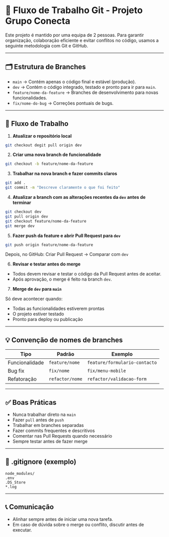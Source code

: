
# 🚀 Fluxo de Trabalho Git - Projeto Grupo Conecta

Este projeto é mantido por uma equipa de 2 pessoas. Para garantir organização, colaboração eficiente e evitar conflitos no código, usamos a seguinte metodologia com Git e GitHub.

---

## 🗂 Estrutura de Branches

- `main` → Contém apenas o código final e estável (produção).
- `dev` → Contém o código integrado, testado e pronto para ir para `main`.
- `feature/nome-da-feature` → Branches de desenvolvimento para novas funcionalidades.
- `fix/nome-do-bug` → Correções pontuais de bugs.

---

## 🧭 Fluxo de Trabalho

1. **Atualizar o repositório local**

```bash
git checkout degit pull origin dev
```

2. **Criar uma nova branch de funcionalidade**

```bash
git checkout -b feature/nome-da-feature
```

3. **Trabalhar na nova branch e fazer commits claros**

```bash
git add .
git commit -m "Descreve claramente o que foi feito"
```

4. **Atualizar a branch com as alterações recentes da `dev` antes de terminar**

```bash
git checkout dev
git pull origin dev
git checkout feature/nome-da-feature
git merge dev
```

5. **Fazer push da feature e abrir Pull Request para `dev`**

```bash
git push origin feature/nome-da-feature
```

Depois, no GitHub: Criar Pull Request → Comparar com `dev`

6. **Revisar e testar antes do merge**

- Todos devem revisar e testar o código da Pull Request antes de aceitar.
- Após aprovação, o merge é feito na branch `dev`.

7. **Merge de `dev` para `main`**

Só deve acontecer quando:
- Todas as funcionalidades estiverem prontas
- O projeto estiver testado
- Pronto para deploy ou publicação

---

## 💡 Convenção de nomes de branches

| Tipo          | Padrão                    | Exemplo                          |
|---------------|---------------------------|----------------------------------|
| Funcionalidade| `feature/nome`            | `feature/formulario-contacto`   |
| Bug fix       | `fix/nome`                | `fix/menu-mobile`               |
| Refatoração   | `refactor/nome`           | `refactor/validacao-form`       |

---

## ✅ Boas Práticas

- Nunca trabalhar direto na `main`
- Fazer `pull` antes de `push`
- Trabalhar em branches separadas
- Fazer commits frequentes e descritivos
- Comentar nas Pull Requests quando necessário
- Sempre testar antes de fazer merge

---

## 📁 .gitignore (exemplo)

```gitignore
node_modules/
.env
.DS_Store
*.log
```

---

## 📞 Comunicação

- Alinhar sempre antes de iniciar uma nova tarefa.
- Em caso de dúvida sobre o merge ou conflito, discutir antes de executar.
